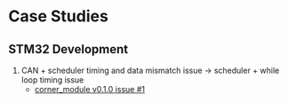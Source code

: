 # Case Studies

## STM32 Development

1. CAN + scheduler timing and data mismatch issue → scheduler + while loop timing issue
    - [corner_module v0.1.0 issue #1](https://github.com/OntarioTechRacing/corner_module/issues/1)

